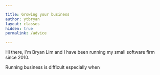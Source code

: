 ```yaml
---

title: Growing your business
author: ytbryan
layout: classes
hidden: true
permalink: /advice

---
```


Hi there, I'm Bryan Lim and I have been running my small software firm since 2010.

Running business is difficult especially when
